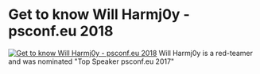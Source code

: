 ﻿# Get to know Will Harmj0y - psconf.eu 2018

[![Get to know Will Harmj0y - psconf.eu 2018](https://i2.ytimg.com/vi/-fiwrPI6Izk/hqdefault.jpg "Get to know Will Harmj0y - psconf.eu 2018")](https://www.youtube.com/watch?v=-fiwrPI6Izk)
Will Harmj0y is a red-teamer and was nominated "Top Speaker psconf.eu 2017"


